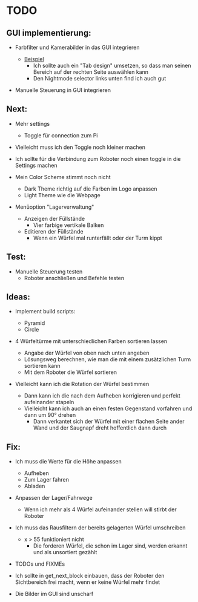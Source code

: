 # TODO

## GUI implementierung:

- Farbfilter und Kamerabilder in das GUI integrieren
    - [Beispiel](/GUI_example.png)
        - Ich sollte auch ein "Tab design" umsetzen, so dass man seinen Bereich auf der rechten Seite auswählen kann
        - Den Nightmode selector links unten find ich auch gut

- Manuelle Steuerung in GUI integrieren

## Next:

- Mehr settings
    - Toggle für connection zum Pi

- Vielleicht muss ich den Toggle noch kleiner machen

- Ich sollte für die Verbindung zum Roboter noch einen toggle in die Settings machen

- Mein Color Scheme stimmt noch nicht
    - Dark Theme richtig auf die Farben im Logo anpassen
    - Light Theme wie die Webpage

- Menüoption "Lagerverwaltung"
    - Anzeigen der Füllstände
        - Vier farbige vertikale Balken
    - Editieren der Füllstände
        - Wenn ein Würfel mal runterfällt oder der Turm kippt

## Test:

- Manuelle Steuerung testen
    - Roboter anschließen und Befehle testen

## Ideas:

- Implement build scripts:
    - Pyramid
    - Circle

- 4 Würfeltürme mit unterschiedlichen Farben sortieren lassen
    - Angabe der Würfel von oben nach unten angeben
    - Lösungsweg berechnen, wie man die mit einem zusätzlichen Turm sortieren kann
    - Mit dem Roboter die Würfel sortieren

- Vielleicht kann ich die Rotation der Würfel bestimmen
    - Dann kann ich die nach dem Aufheben korrigieren und perfekt aufeinander stapeln
    - Vielleicht kann ich auch an einen festen Gegenstand vorfahren und dann um 90° drehen
        - Dann verkantet sich der Würfel mit einer flachen Seite ander Wand und der Saugnapf dreht hoffentlich dann durch

## Fix:

- Ich muss die Werte für die Höhe anpassen
    - Aufheben
    - Zum Lager fahren
    - Abladen

- Anpassen der Lager/Fahrwege
    - Wenn ich mehr als 4 Würfel aufeinander stellen will stirbt der Roboter

- Ich muss das Rausfiltern der bereits gelagerten Würfel umschreiben
    - x > 55 funktioniert nicht
        - Die forderen Würfel, die schon im Lager sind, werden erkannt und als unsortiert gezählt

- TODOs und FIXMEs

- Ich sollte in get_next_block einbauen, dass der Roboter den Sichtbereich frei macht, wenn er keine Würfel mehr findet

- Die Bilder im GUI sind unscharf